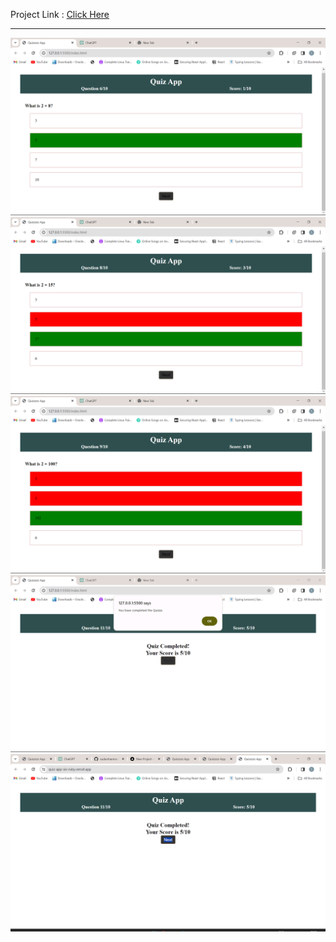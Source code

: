 Project Link : <a href="https://quiz-app-six-ruby.vercel.app/">Click Here</a>
<hr>

<img src="https://github.com/sudarshanmane/QuizApp/blob/master/images/1.png?raw=true"></img>
<img src="https://github.com/sudarshanmane/QuizApp/blob/master/images/2.png?raw=true"></img>
<img src="https://github.com/sudarshanmane/QuizApp/blob/master/images/3.png?raw=true"></img>
<img src="https://github.com/sudarshanmane/QuizApp/blob/master/images/4.png?raw=true"></img>
<img src="https://github.com/sudarshanmane/QuizApp/blob/master/images/5.png?raw=true"></img>
